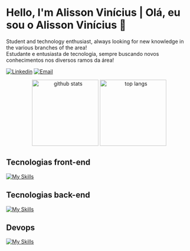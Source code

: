 # Hello, I'm Alisson Vinícius | Olá, eu sou o Alisson Vinícius 👋

Student and technology enthusiast, always looking for new knowledge in the various branches of the area!
<br>
Estudante e entusiasta de tecnologia, sempre buscando novos conhecimentos nos diversos ramos da área!

[![Linkedin](https://img.shields.io/badge/LinkedIn-0077B5?style=for-the-badge&logo=linkedin&logoColor=white)](https://www.linkedin.com/in/alisson-vinicius-morais-de-almeida-027553252)
[![Email](https://img.shields.io/badge/Gmail-D14836?style=for-the-badge&logo=gmail&logoColor=white)](mailto:almeidaalisson2014@gmail.com?subject=Ol%C3%A1,%20vamos%20conversar%20sobre%20(digite%20aqui))

<div align="center">
  <img height="180em" alt="github stats" src="https://github-readme-stats.vercel.app/api?username=alisson2014&show_icons=true&theme=radical&include_all_commits=true&count_private=true"/>
  <img height="180em" alt="top langs" src="https://github-readme-stats.vercel.app/api/top-langs/?username=alisson2014&layout=compact&langs_count=5&theme=radical"/>
</div>

## Tecnologias front-end
[![My Skills](https://skillicons.dev/icons?i=react,ts,js,jquery,materialui,styledcomponents,html,css,sass,bootstrap)](https://skillicons.dev)

## Tecnologias back-end
[![My Skills](https://skillicons.dev/icons?i=php,nodejs,sqlite,mysql)](https://skillicons.dev)

## Devops
[![My Skills](https://skillicons.dev/icons?i=git,github)](https://skillicons.dev)
